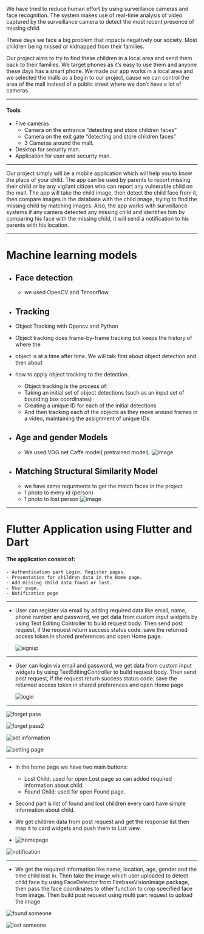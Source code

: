 We have tried to reduce human effort by using surveillance cameras and face recognition.
The system makes use of real-time analysis of video captured by the surveillance camera to detect the most recent presence of missing child.

These days we face a big problem that impacts negatively our society. Most children
being missed or kidnapped from their families.

Our project aims to try to find these children in a local area and send them back to their
families. We target phones as it’s easy to use them and anyone these days has a smart
phone. We made our app works in a local area and we selected the malls as a begin to our
project, cause we can control the area of the mall instead of a public street where we don’t have a lot of cameras.

------
#### Tools
 - Five cameras
      - Camera on the entrance “detecting and store children faces”
      - Camera on the exit gate “detecting and store children faces”
      - 3 Cameras around the mall.
 - Desktop for security man.
 - Application for user and security man.
-----

Our project simply will be a mobile application which will help you to know the place of
your child. The app can be used by parents to report missing their child or by any vigilant
citizen who can report any vulnerable child on the mall. The app will take the child image,
then detect the child face from it, then compare images in the database with the child
image, trying to find the missing child by matching images. Also, the app works with
surveillance systems if any camera detected any missing child and identifies him by
comparing his face with the missing child, it will send a notification to his parents with
his location.

------
# Machine learning models
 - ## Face detection
   - we used OpenCV and Tensorflow
 -  ## Tracking
   -  Object Tracking with Opencv and Python 
   -  Object tracking does frame-by-frame tracking but keeps the history of where the
   -  object is at a time after time. We will talk first about object detection and then about 
   -  how to apply object tracking to the detection.
      -  Object tracking is the process of:
        -  Taking an initial set of object detections (such as an input set of bounding 
box coordinates)
        -  Creating a unique ID for each of the initial detections
        -  And then tracking each of the objects as they move around frames in a video, 
maintaining the assignment of unique IDs  
 -  ## Age and gender Models
    -   We used VGG net Caffe model( pretrained model).
![image](https://user-images.githubusercontent.com/46052811/214091236-21149cc9-0bc3-4d38-90d7-85802c14e17f.png)

 -  ##  Matching Structural Similarity Model
    -   we have same requrments to get the match faces in the project 
       -   1 photo to every id (person)
       -   1 photo to lost person 
![image](https://user-images.githubusercontent.com/46052811/214091800-d4cafc59-1136-4082-a74b-d55cb3a2b885.png)



------

# Flutter Application using Flutter and Dart
#### The application consist of:
    - Authentication part Login, Register pages.
    - Presentation for children data in the Home page.
    - Add missing child data found or lost.
    - User page.
    - Notification page
    
-----

 - User can register via email by adding required data like email, name, phone 
number and password, we get data from custom input widgets by using Text
Editing Controller to build request body.
Then send post request, if the request return success status code: save the 
returned access token in shared preferences and open Home page.

    ![signup](https://user-images.githubusercontent.com/46052811/214084266-a9c91003-ca80-4815-8823-e8758192918f.jpg)

----

 - User can login via email and password, we get data from custom input 
widgets by using TextEditingController to build request body.
Then send post request, if the request return success status code: save the 
returned access token in shared preferences and open Home page

   ![login](https://user-images.githubusercontent.com/46052811/214084226-11bfd39d-6433-462c-bc44-998f0c778c1e.jpg)

-----

   ![forget pass](https://user-images.githubusercontent.com/46052811/214083969-e02edf34-32d5-4c13-b59d-c28479ccab6a.png)

  ![forget pass2](https://user-images.githubusercontent.com/46052811/214084007-89cb46a7-3456-494d-8d1b-36df808dde41.png)

  ![set information](https://user-images.githubusercontent.com/46052811/214084498-68b5cc68-7e39-4385-b235-d4ce27f69cb8.jpg)

 ![setting page](https://user-images.githubusercontent.com/46052811/214084529-25a27912-2da9-4b9b-b58c-628b343d72c5.png)

-----
 - In the home page we have two main buttons:
     - Lost Child: used for open Lost page so can added required information about child.
     - Found Child: used for open Found page.
 - Second part is list of found and lost children every card have simple information about child. 
 - We get children data from post request and get the response list then map 
it to card widgets and push them to List view.

- ![homepage](https://user-images.githubusercontent.com/46052811/214084330-46be1c02-d192-4875-9e6d-15c57cdb6035.png)

 ![notification](https://user-images.githubusercontent.com/46052811/214084356-170bd9a5-4a07-473f-b414-18df8cf503ad.png)


-----

  - We get the required information like name, location, age, gender and the time 
child lost in. Then take the image which user uploaded to detect child face by 
using FaceDetector from FirebaseVisionImage package, then pass the face 
coordinates to other function to crop specified face from image. Then build post 
request using multi part request to upload the image


![found someone](https://user-images.githubusercontent.com/46052811/214084393-9d598f62-0324-4dc6-802a-26b23636c5bd.jpg)

![lost someone](https://user-images.githubusercontent.com/46052811/214084412-9d78e834-eb0a-4171-aa29-fe23f5ba253a.jpg)


